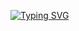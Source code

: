 [![Typing SVG](https://readme-typing-svg.herokuapp.com?font=Fira+Code&pause=1000&color=1BF715&background=FF000000&width=435&lines=Software+engineer;I+am+currently+looking+for+a+job)](https://git.io/typing-svg)
